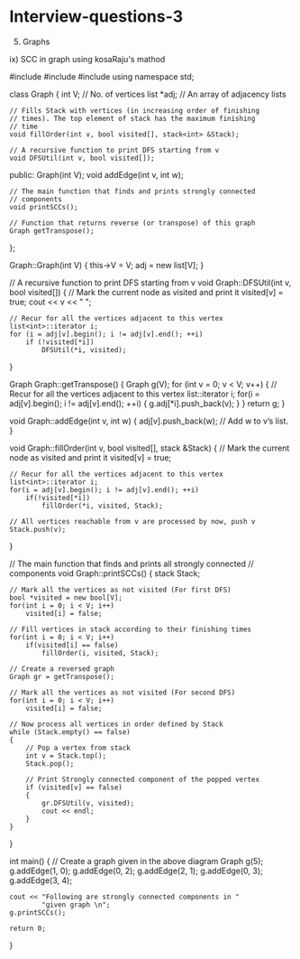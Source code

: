 # Interview-questions-3

5) Graphs

ix) SCC in graph using kosaRaju's mathod 


#include <iostream> 
#include <list> 
#include <stack> 
using namespace std; 

class Graph 
{ 
	int V; // No. of vertices 
	list<int> *adj; // An array of adjacency lists 

	// Fills Stack with vertices (in increasing order of finishing 
	// times). The top element of stack has the maximum finishing 
	// time 
	void fillOrder(int v, bool visited[], stack<int> &Stack); 

	// A recursive function to print DFS starting from v 
	void DFSUtil(int v, bool visited[]); 
public: 
	Graph(int V); 
	void addEdge(int v, int w); 

	// The main function that finds and prints strongly connected 
	// components 
	void printSCCs(); 

	// Function that returns reverse (or transpose) of this graph 
	Graph getTranspose(); 
}; 

Graph::Graph(int V) 
{ 
	this->V = V; 
	adj = new list<int>[V]; 
} 

// A recursive function to print DFS starting from v 
void Graph::DFSUtil(int v, bool visited[]) 
{ 
	// Mark the current node as visited and print it 
	visited[v] = true; 
	cout << v << " "; 

	// Recur for all the vertices adjacent to this vertex 
	list<int>::iterator i; 
	for (i = adj[v].begin(); i != adj[v].end(); ++i) 
		if (!visited[*i]) 
			DFSUtil(*i, visited); 
} 

Graph Graph::getTranspose() 
{ 
	Graph g(V); 
	for (int v = 0; v < V; v++) 
	{ 
		// Recur for all the vertices adjacent to this vertex 
		list<int>::iterator i; 
		for(i = adj[v].begin(); i != adj[v].end(); ++i) 
		{ 
			g.adj[*i].push_back(v); 
		} 
	} 
	return g; 
} 

void Graph::addEdge(int v, int w) 
{ 
	adj[v].push_back(w); // Add w to v’s list. 
} 

void Graph::fillOrder(int v, bool visited[], stack<int> &Stack) 
{ 
	// Mark the current node as visited and print it 
	visited[v] = true; 

	// Recur for all the vertices adjacent to this vertex 
	list<int>::iterator i; 
	for(i = adj[v].begin(); i != adj[v].end(); ++i) 
		if(!visited[*i]) 
			fillOrder(*i, visited, Stack); 

	// All vertices reachable from v are processed by now, push v 
	Stack.push(v); 
} 

// The main function that finds and prints all strongly connected 
// components 
void Graph::printSCCs() 
{ 
	stack<int> Stack; 

	// Mark all the vertices as not visited (For first DFS) 
	bool *visited = new bool[V]; 
	for(int i = 0; i < V; i++) 
		visited[i] = false; 

	// Fill vertices in stack according to their finishing times 
	for(int i = 0; i < V; i++) 
		if(visited[i] == false) 
			fillOrder(i, visited, Stack); 

	// Create a reversed graph 
	Graph gr = getTranspose(); 

	// Mark all the vertices as not visited (For second DFS) 
	for(int i = 0; i < V; i++) 
		visited[i] = false; 

	// Now process all vertices in order defined by Stack 
	while (Stack.empty() == false) 
	{ 
		// Pop a vertex from stack 
		int v = Stack.top(); 
		Stack.pop(); 

		// Print Strongly connected component of the popped vertex 
		if (visited[v] == false) 
		{ 
			gr.DFSUtil(v, visited); 
			cout << endl; 
		} 
	} 
} 
 
int main() 
{ 
	// Create a graph given in the above diagram 
	Graph g(5); 
	g.addEdge(1, 0); 
	g.addEdge(0, 2); 
	g.addEdge(2, 1); 
	g.addEdge(0, 3); 
	g.addEdge(3, 4); 

	cout << "Following are strongly connected components in "
			"given graph \n"; 
	g.printSCCs(); 

	return 0; 
} 
